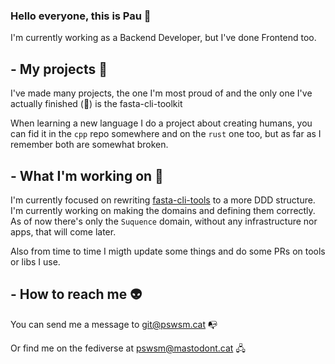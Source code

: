 ### Hello everyone, this is Pau 👋
I'm currently working as a Backend Developer, but I've done Frontend too.

## - My projects 🌳
I've made many projects, the one I'm most proud of and the only one I've actually finished (🎉) is the fasta-cli-toolkit

When learning a new language I do a project about creating humans, you can fid it in the `cpp` repo somewhere and on the `rust` one too, but as far as I remember both are somewhat broken.

## - What I'm working on 🤔
I'm currently focused on rewriting [fasta-cli-tools](https://github.com/pswsm/fasta_cli_tools) to a more DDD structure. I'm currently working on making the domains and defining them correctly. As of now there's only the `Suquence` domain, without any infrastructure nor apps, that will come later.

Also from time to time I migth update some things and do some PRs on tools or libs I use.

## - How to reach me 👽
You can send me a message to git@pswsm.cat 📭

Or find me on the fediverse at pswsm@mastodont.cat 🖧
